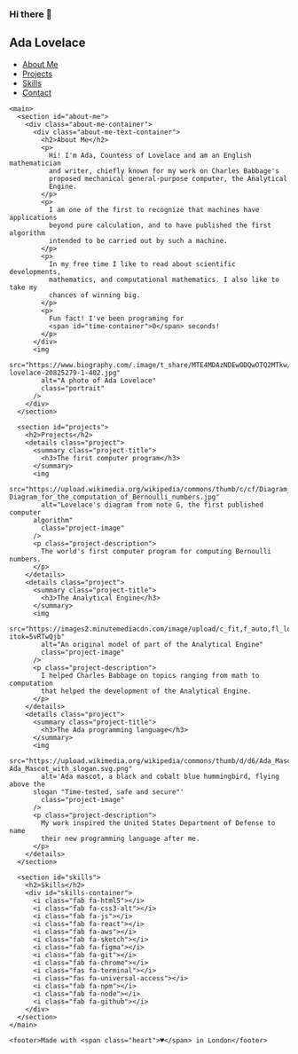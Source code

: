 ### Hi there 👋

<!--
**alialsawad/alialsawad** is a ✨ _special_ ✨ repository because its `README.md` (this file) appears on your GitHub profile.

Here are some ideas to get you started:

- 🔭 I’m currently working on my Data Science Certification Program
- 🌱 I’m currently learning Data Analysis, Machine Learning and Data Inference
-->


<!DOCTYPE html>
<html lang="en">
  <head>
    <meta charset="UTF-8" />
    <meta name="viewport" content="width=device-width, initial-scale=1.0" />
    <title>My Portfolio</title>
    <link rel="stylesheet" href="./index.css" />
    <link rel="stylesheet" href="./all.min.css" />
  </head>
  <body>
    <nav>
      <h2 id="logo">Ada Lovelace</h2>
      <ul class="navigation-items">
        <li class="navigation-item"><a href="#about-me">About Me</a></li>
        <li class="navigation-item"><a href="#projects">Projects</a></li>
        <li class="navigation-item"><a href="#skills">Skills</a></li>
        <li class="navigation-item"><a href="/contact.html">Contact</a></li>
      </ul>
    </nav>

    <main>
      <section id="about-me">
        <div class="about-me-container">
          <div class="about-me-text-container">
            <h2>About Me</h2>
            <p>
              Hi! I'm Ada, Countess of Lovelace and am an English mathematician
              and writer, chiefly known for my work on Charles Babbage's
              proposed mechanical general-purpose computer, the Analytical
              Engine.
            </p>
            <p>
              I am one of the first to recognize that machines have applications
              beyond pure calculation, and to have published the first algorithm
              intended to be carried out by such a machine.
            </p>
            <p>
              In my free time I like to read about scientific developments,
              mathematics, and computational mathematics. I also like to take my
              chances of winning big.
            </p>
            <p>
              Fun fact! I've been programing for
              <span id="time-container">0</span> seconds!
            </p>
          </div>
          <img
            src="https://www.biography.com/.image/t_share/MTE4MDAzNDEwODQwOTQ2MTkw/ada-lovelace-20825279-1-402.jpg"
            alt="A photo of Ada Lovelace"
            class="portrait"
          />
        </div>
      </section>

      <section id="projects">
        <h2>Projects</h2>
        <details class="project">
          <summary class="project-title">
            <h3>The first computer program</h3>
          </summary>
          <img
            src="https://upload.wikimedia.org/wikipedia/commons/thumb/c/cf/Diagram_for_the_computation_of_Bernoulli_numbers.jpg/220px-Diagram_for_the_computation_of_Bernoulli_numbers.jpg"
            alt="Lovelace's diagram from note G, the first published computer
          algorithm"
            class="project-image"
          />
          <p class="project-description">
            The world's first computer program for computing Bernoulli numbers.
          </p>
        </details>
        <details class="project">
          <summary class="project-title">
            <h3>The Analytical Engine</h3>
          </summary>
          <img
            src="https://images2.minutemediacdn.com/image/upload/c_fit,f_auto,fl_lossy,q_auto,w_728/v1555925585/shape/mentalfloss/analyticalmachine_babbage_london.jpg?itok=5vRTwQjb"
            alt="An original model of part of the Analytical Engine"
            class="project-image"
          />
          <p class="project-description">
            I helped Charles Babbage on topics ranging from math to computation
            that helped the development of the Analytical Engine.
          </p>
        </details>
        <details class="project">
          <summary class="project-title">
            <h3>The Ada programming language</h3>
          </summary>
          <img
            src="https://upload.wikimedia.org/wikipedia/commons/thumb/d/d6/Ada_Mascot_with_slogan.svg/220px-Ada_Mascot_with_slogan.svg.png"
            alt='Ada mascot, a black and cobalt blue hummingbird, flying above the
          slogan "Time-tested, safe and secure"'
            class="project-image"
          />
          <p class="project-description">
            My work inspired the United States Department of Defense to name
            their new programming language after me.
          </p>
        </details>
      </section>

      <section id="skills">
        <h2>Skills</h2>
        <div id="skills-container">
          <i class="fab fa-html5"></i>
          <i class="fab fa-css3-alt"></i>
          <i class="fab fa-js"></i>
          <i class="fab fa-react"></i>
          <i class="fab fa-aws"></i>
          <i class="fab fa-sketch"></i>
          <i class="fab fa-figma"></i>
          <i class="fab fa-git"></i>
          <i class="fab fa-chrome"></i>
          <i class="fas fa-terminal"></i>
          <i class="fas fa-universal-access"></i>
          <i class="fab fa-npm"></i>
          <i class="fab fa-node"></i>
          <i class="fab fa-github"></i>
        </div>
      </section>
    </main>

    <footer>Made with <span class="heart">♥</span> in London</footer>
  </body>
  <script>
    const timeContainer = document.getElementById("time-container");
    const BIRTH_DAY = "12-10-1815";
    const BIRTH_DAY_DATE = new Date(BIRTH_DAY);
    const intlNumberFormatter = new Intl.NumberFormat("en-US");

    setInterval(() => {
      const now = new Date();
      const difference = Math.floor(
        (now.getTime() - BIRTH_DAY_DATE.getTime()) / 1000
      );

      timeContainer.innerText = intlNumberFormatter.format(difference);
    }, 1000);
  </script>
</html>

